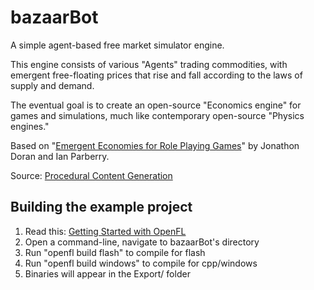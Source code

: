 bazaarBot
=========

A simple agent-based free market simulator engine. 

This engine consists of various "Agents" trading commodities, with emergent free-floating prices that rise and fall according to the laws of supply and demand. 

The eventual goal is to create an open-source "Economics engine" for games and simulations, much like contemporary open-source "Physics engines."

Based on "[Emergent Economies for Role Playing Games](http://larc.unt.edu/techreports/LARC-2010-03.pdf)" by Jonathon Doran and Ian Parberry.

Source: [Procedural Content Generation](http://larc.unt.edu/ian/research/content/)
	
Building the example project
---------------------------

1. Read this: [Getting Started with OpenFL](https://github.com/openfl/openfl/wiki/Get-Started)
2. Open a command-line, navigate to bazaarBot's directory
3. Run "openfl build flash" to compile for flash
4. Run "openfl build windows" to compile for cpp/windows
5. Binaries will appear in the Export/ folder

